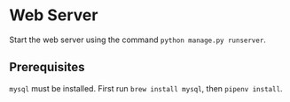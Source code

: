 # Web Server
Start the web server using the command `python manage.py runserver`.
## Prerequisites
`mysql` must be installed. First run `brew install mysql`, then `pipenv install`.
